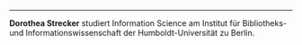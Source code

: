---

**Dorothea Strecker** studiert Information Science am Institut für Bibliotheks- und Informationswissenschaft der Humboldt-Universität zu Berlin.